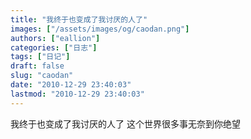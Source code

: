 ```yaml
---
title: "我终于也变成了我讨厌的人了"
images: ["/assets/images/og/caodan.png"]
authors: ["eallion"]
categories: ["日志"]
tags: ["日记"]
draft: false
slug: "caodan"
date: "2010-12-29 23:40:03"
lastmod: "2010-12-29 23:40:03"
---
```


我终于也变成了我讨厌的人了
这个世界很多事无奈到你绝望

